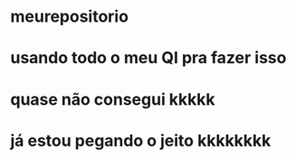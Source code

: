 # meurepositorio
# usando todo o meu QI pra fazer isso
# quase não consegui kkkkk
# já estou pegando o jeito kkkkkkkk